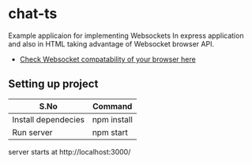 # chat-ts
Example applicaion for implementing Websockets In express application and also
in HTML taking advantage of Websocket browser API.

* [Check Websocket compatability of your browser here](https://developer.mozilla.org/en-US/docs/Web/API/WebSocket)


## Setting up project
| S.No  | Command |
| ------------- | ------------- |
| Install dependecies  | npm install  |
| Run server  | npm start  |

server starts at http://localhost:3000/
